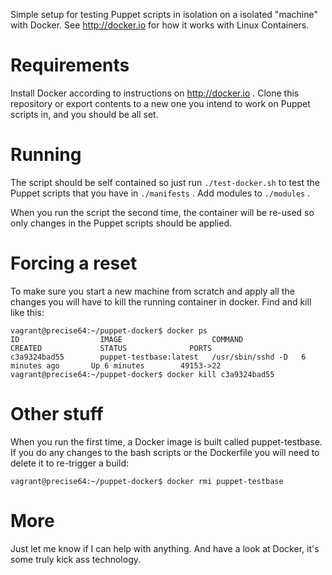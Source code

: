 Simple setup for testing Puppet scripts in isolation on a isolated "machine" with Docker. See http://docker.io for how it works with Linux Containers.

# Requirements
Install Docker according to instructions on http://docker.io . Clone this repository or export contents to a new one you intend to work on Puppet scripts in, and you should be all set.

# Running
The script should be self contained so just run ```./test-docker.sh``` to test the Puppet scripts that you have in ```./manifests``` . Add modules to ```./modules``` .

When you run the script the second time, the container will be re-used so only changes in the Puppet scripts should be applied.

# Forcing a reset
To make sure you start a new machine from scratch and apply all the changes you will have to kill the running container in docker. Find and kill like this:

```
vagrant@precise64:~/puppet-docker$ docker ps
ID                  IMAGE                    COMMAND             CREATED             STATUS              PORTS
c3a9324bad55        puppet-testbase:latest   /usr/sbin/sshd -D   6 minutes ago       Up 6 minutes        49153->22           
vagrant@precise64:~/puppet-docker$ docker kill c3a9324bad55
```

# Other stuff
When you run the first time, a Docker image is built called puppet-testbase. If you do any changes to the bash scripts or the Dockerfile you will need to delete it to re-trigger a build:

```
vagrant@precise64:~/puppet-docker$ docker rmi puppet-testbase
```

# More
Just let me know if I can help with anything. And have a look at Docker, it's some truly kick ass technology.
